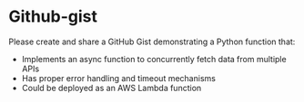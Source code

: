 # Github-gist

Please create and share a GitHub Gist demonstrating a Python function that:

* Implements an async function to concurrently fetch data from multiple APIs 
* Has proper error handling and timeout mechanisms
* Could be deployed as an AWS Lambda function
